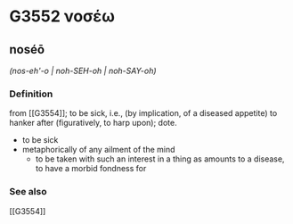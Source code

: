 # G3552 νοσέω

## noséō

_(nos-eh'-o | noh-SEH-oh | noh-SAY-oh)_

### Definition

from [[G3554]]; to be sick, i.e., (by implication, of a diseased appetite) to hanker after (figuratively, to harp upon); dote.

- to be sick
- metaphorically of any ailment of the mind
  - to be taken with such an interest in a thing as amounts to a disease, to have a morbid fondness for

### See also

[[G3554]]

